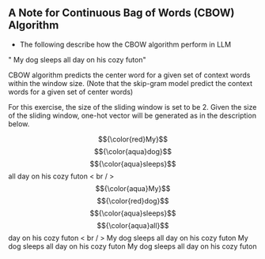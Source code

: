 ## A Note for Continuous Bag of Words (CBOW) Algorithm

* The following describe how the CBOW algorithm perform in LLM



" My dog sleeps all day on his cozy futon"



CBOW algorithm predicts the center word for a given set of context words within the window size. 
(Note that the skip-gram model predict the context words for a given set of center words)

For this exercise, the size of the sliding window is set to be 2. Given the size of the sliding window, one-hot vector will be generated as in the description below.

$${\color{red}My}$$ $${\color{aqua}dog}$$ $${\color{aqua}sleeps}$$ all day on his cozy futon < br / > 
$${\color{aqua}My}$$ $${\color{red}dog}$$ $${\color{aqua}sleeps}$$ $${\color{aqua}all}$$ day on his cozy futon < br / > 
My dog sleeps all day on his cozy futon
My dog sleeps all day on his cozy futon
My dog sleeps all day on his cozy futon

